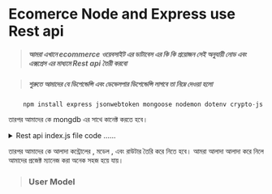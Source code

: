 # Ecomerce  Node and Express use Rest api 

>  ##### আমরা এখানে  ecommerce   ওয়েবসাইট এর  ডাটাবেস এর কি কি  প্রয়োজন সেই  অনুযায়ী  নোড এবং এক্সপ্রেস এর মাধ্যমে Rest  api  তৈরী করবো 

> #####  শুরুতে আমাদের যে ডিপেন্ডেন্সি এবং ডেভেলপার ডিপেন্ডেন্সি লাগবে তা নিম্নে দেওয়া হলো 

```javascript 
    npm install express jsonwebtoken mongoose nodemon dotenv crypto-js morgan  cors stripe
```
তারপর আমাদের কে mongdb এর সাথে কানেক্ট করতে হবে।   

<details>
<summary>Rest api index.js file code  ...... </summary>

 ```javascript
 // express import 
const express = require("express");

// app create 
const app = express();

//  all dependency import 
const mongoose = require("mongoose");
const dotenv = require("dotenv");
const morgan = require("morgan")
const cors = require('cors');

// dependency import 
const middleware = [
    morgan('dev'),
    express.static('public'),
    express.urlencoded({ extended: true }),
    express.json(),
    cors()
]
/* ==========================
    all route import   start 
*============================ */



/* ==========================
    all route import   start 
*============================ */


// env dependency  function call 
dotenv.config();
app.use(middleware)


/* ==========================
    all route  use start  
*============================ */

app.get("/", (req, res) => {
    res.send("<h2>you are success and all  work api project </h2>")
})

/* ==========================
    all route  use end   
*============================ */



/* ==========================
 mongdb connect code  start 
*============================ */

const PORT = process.env.PORT || 5000;

const uri = process.env.MONGODB_URL;
mongoose.connect(uri,
    { useNewUrlParser: true })
    .then(() => {
        console.log('Database Connected')
        app.listen(PORT, () => {
            console.log(`Server is running on PORT ${PORT}`)
        })
    })
    .catch(e => {
        return console.log(e)
    })

/* ==========================
 mongdb connect code  end
*============================ */
```
</details>

তারপর আমাদের  কে আলাদা কন্ট্রোলের , মডেল , এবং রাউটার তৈরি করে নিতে হবে।  আমরা আলাদা  আলাদা করে নিলে আমাদের প্রজেক্ট  ম্যানেজ করা  অনেক সহজ  হয়ে যায়। 


> ### User Model  

